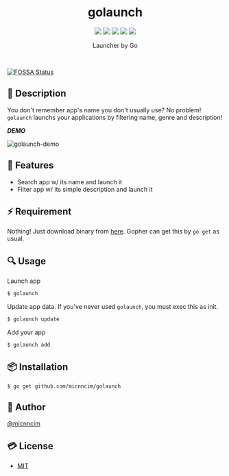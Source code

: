 <br>

<h1 align="center">golaunch</h1>

<p align="center">
  <a href="https://github.com/micnncim/golaunch/releases"><img src="https://img.shields.io/badge/release-v0.1.1-blue.svg"></a>
  <a href="./LICENSE"><img src="https://img.shields.io/badge/license-MIT-blue.svg"/></a>
<a href="https://app.fossa.io/projects/git%2Bgithub.com%2Fmicnncim%2Fgolaunch?ref=badge_shield" alt="FOSSA Status"><img src="https://app.fossa.io/api/projects/git%2Bgithub.com%2Fmicnncim%2Fgolaunch.svg?type=shield"/></a>
  <a href="https://travis-ci.org/micnncim/golaunch"><img src="https://travis-ci.org/micnncim/golaunch.svg?branch=master"/></a>
  <a href="https://goreportcard.com/report/github.com/micnncim/golaunch"><img src="https://goreportcard.com/badge/github.com/micnncim/golaunch"/></a>
</p>

<p align="center">
Launcher by Go
</p>

<br>


[![FOSSA Status](https://app.fossa.io/api/projects/git%2Bgithub.com%2Fmicnncim%2Fgolaunch.svg?type=large)](https://app.fossa.io/projects/git%2Bgithub.com%2Fmicnncim%2Fgolaunch?ref=badge_large)

## :memo: Description

You don't remember app's name you don't usually use? No problem! `golaunch` launchs your applications by filtering name, genre and description!

***DEMO***

![golaunch-demo](https://user-images.githubusercontent.com/21333876/38103109-6bd0cfca-33c0-11e8-9e9d-86a86165877f.gif)

## :rocket: Features

- Search app w/ its name and launch it
- Filter app w/ its simple description and launch it

## :zap: Requirement

Nothing! Just download binary from [here](https://github.com/micnncim/golaunch/releases). Gopher can get this by `go get` as usual.

## :mag: Usage

Launch app

```sh
$ golaunch
```

Update app data. If you've never used `golaunch`, you must exec this as init.

```sh
$ golaunch update
```

Add your app

```sh
$ golaunch add
```

## :package: Installation

```
$ go get github.com/micnncim/golaunch
```

## :bust_in_silhouette: Author

[@micnncim](https://twitter.com/micnncim)

## :credit_card: License

- [MIT](./LICENSE)